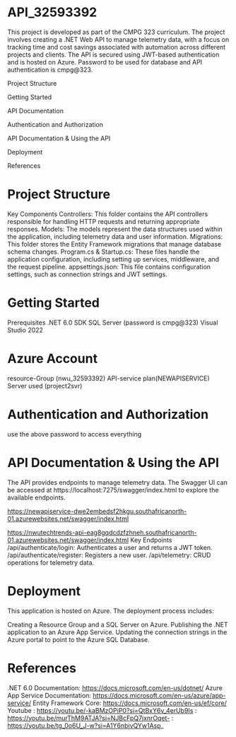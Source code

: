 # API_32593392 


 This project is developed as part of the CMPG 323 curriculum. The project involves creating a .NET Web API to manage telemetry data, with a focus on tracking time and cost savings associated with automation across different projects and clients. The API is secured using JWT-based authentication and is hosted on Azure. Password to be used for database and API authentication is cmpg@323.


Project Structure

Getting Started

API Documentation

Authentication and Authorization

API Documentation & Using the API

Deployment

References

# Project Structure
Key Components
Controllers: This folder contains the API controllers responsible for handling HTTP requests and returning appropriate responses.
Models: The models represent the data structures used within the application, including telemetry data and user information.
Migrations: This folder stores the Entity Framework migrations that manage database schema changes.
Program.cs & Startup.cs: These files handle the application configuration, including setting up services, middleware, and the request pipeline.
appsettings.json: This file contains configuration settings, such as connection strings and JWT settings.

# Getting Started
Prerequisites
.NET 6.0 SDK
SQL Server (password is cmpg@323)
Visual Studio 2022

# Azure Account 
  resource-Group (nwu_32593392)
  API-service plan(NEWAPISERVICE)
  Server used (project2svr)
  
# Authentication and Authorization
 use the above password to access everything 


# API Documentation & Using the API
The API provides endpoints to manage telemetry data. The Swagger UI can be accessed at https://localhost:7275/swagger/index.html to explore the available endpoints.

https://newapiservice-dwe2embedsf2hkgu.southafricanorth-01.azurewebsites.net/swagger/index.html

https://nwutechtrends-api-eag8gqdcdzfzhneh.southafricanorth-01.azurewebsites.net/swagger/index.html
Key Endpoints
/api/authenticate/login: Authenticates a user and returns a JWT token.
/api/authenticate/register: Registers a new user.
/api/telemetry: CRUD operations for telemetry data.

# Deployment
This application is hosted on Azure. The deployment process includes:

Creating a Resource Group and a SQL Server on Azure.
Publishing the .NET application to an Azure App Service.
Updating the connection strings in the Azure portal to point to the Azure SQL Database.

# References
.NET 6.0 Documentation: https://docs.microsoft.com/en-us/dotnet/
Azure App Service Documentation: https://docs.microsoft.com/en-us/azure/app-service/
Entity Framework Core: https://docs.microsoft.com/en-us/ef/core/
Youtube : https://youtu.be/-kaBMzOPiP0?si=QtBxY6v_4erUb9Is
        : https://youtu.be/murThM9ATJA?si=NJBcFpQ7jxnrOqet-
        : https://youtu.be/tg_0o6U_J-w?si=A1Y6nbivQYw1Asp_


